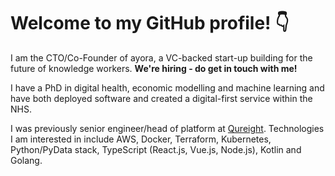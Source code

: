 # Welcome to my GitHub profile! 👇

I am the CTO/Co-Founder of ayora, a VC-backed start-up building for the future of knowledge workers. **We're hiring - do get in touch with me!**

I have a PhD in digital health, economic modelling and machine learning and have both deployed software and created a digital-first service within the NHS. 

I was previously senior engineer/head of platform at [Qureight](https://qureight.com). Technologies I am interested in include AWS, Docker, Terraform, Kubernetes, Python/PyData stack, TypeScript (React.js, Vue.js, Node.js), Kotlin and Golang.
